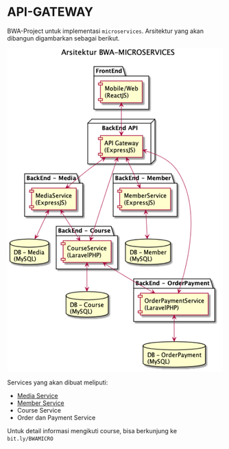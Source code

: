 # API-GATEWAY

BWA-Project untuk implementasi `microservices`.
Arsitektur yang akan dibangun digambarkan sebagai berikut.

![Arsitektur BWA-MICROSERVICES](https://github.com/ekoteguhw/bwa-micro-api-gateway/raw/master/docs/diagrams/arsitektur.png "Arsitektur BWA-MICROSERVICES")

Services yang akan dibuat meliputi:

- [Media Service](https://github.com/ekoteguhw/bwa-micro-media-service)
- [Member Service](https://github.com/ekoteguhw/bwa-micro-member-service)
- Course Service
- Order dan Payment Service 

Untuk detail informasi mengikuti course, bisa berkunjung ke `bit.ly/BWAMICRO`